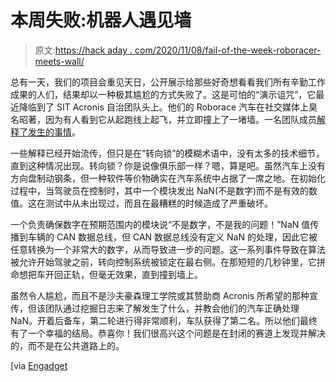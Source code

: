# 本周失败:机器人遇见墙

> 原文:[https://hack aday . com/2020/11/08/fail-of-the-week-roboracer-meets-wall/](https://hackaday.com/2020/11/08/fail-of-the-week-roboracer-meets-wall/)

总有一天，我们的项目会重见天日，公开展示给那些好奇想看看我们所有辛勤工作成果的人们，结果却以一种极其尴尬的方式失败了。这是可怕的“演示诅咒”，它最近降临到了 SIT Acronis 自治团队头上。他们的 Roborace 汽车在社交媒体上臭名昭著，因为有人看到它从起跑线上起飞，并立即撞上了一堵墙。一名团队成员[解释了发生的事情](https://www.reddit.com/r/formula1/comments/jk9jrg/ot_roborace_driverless_racecar_drives_straight/)。

一些解释已经开始流传，但只是在“转向锁”的模糊术语中，没有太多的技术细节，直到这种情况出现。转向锁？你是说像俱乐部一样？嗯，算是吧。虽然汽车上没有方向盘制动钢条，但一种软件等价物确实在汽车系统中占据了一席之地。在初始化过程中，当驾驶员在控制时，其中一个模块发出 NaN(不是数字)而不是有效的数值。这在测试中从未出现过，而且在最糟糕的时候造成了严重破坏。

一个负责确保数字在预期范围内的模块说“不是数字，不是我的问题！”NaN 值传播到车辆的 CAN 数据总线，但 CAN 数据总线没有定义 NaN 的处理，因此它被任意转换为一个非常大的数字，从而导致进一步的问题。这一系列事件导致在算法被允许开始驾驶之前，转向控制系统被锁定在最右侧。在那短短的几秒钟里，它拼命想把车开回正轨，但毫无效果，直到撞到墙上。

虽然令人尴尬，而且不是沙夫豪森理工学院或其赞助商 Acronis 所希望的那种宣传，但该团队通过挖掘日志来了解发生了什么，并教会他们的汽车正确处理 NaN。开着后备车，第二轮进行得非常顺利，车队获得了第二名。所以他们最终有了一个幸福的结局。恭喜你！我们很高兴这个问题是在封闭的赛道上发现并解决的，而不是在公共道路上的。

[via [Engadget](https://www.engadget.com/roborace-driverless-racecar-crash-155547270.html)
